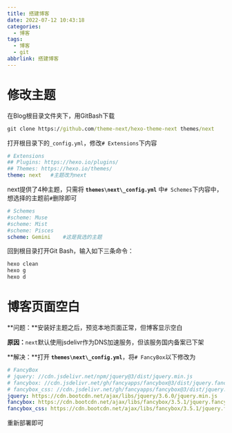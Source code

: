 ```yaml
---
title: 搭建博客
date: 2022-07-12 10:43:18
categories:
  - 博客
tags:
  - 博客
  - git
abbrlink: 搭建博客
---
```


# 修改主题

在Blog根目录文件夹下，用GitBash下载

```cmd
git clone https://github.com/theme-next/hexo-theme-next themes/next
```

打开根目录下的```_config.yml```，修改`# Extensions`下内容

```yml
# Extensions
## Plugins: https://hexo.io/plugins/
## Themes: https://hexo.io/themes/
theme: next   #主题改为next
```

next提供了4种主题，只需将 **`themes\next\_config.yml`** 中`# Schemes`下内容中，想选择的主题前`#`删除即可

```yml
# Schemes
#scheme: Muse
#scheme: Mist
#scheme: Pisces
scheme: Gemini    #这是我选的主题
```

回到根目录打开Git Bash，输入如下三条命令：

```tex
hexo clean
hexo g
hexo d
```

# 博客页面空白

**问题：**安装好主题之后，预览本地页面正常，但博客显示空白

**原因：**`next`默认使用jsdelivr作为DNS加速服务，但该服务国内备案已下架

**解决：**打开 **`themes\next\_config.yml`**，将`# FancyBox`以下修改为

```yml
# FancyBox
# jquery: //cdn.jsdelivr.net/npm/jquery@3/dist/jquery.min.js
# fancybox: //cdn.jsdelivr.net/gh/fancyapps/fancybox@3/dist/jquery.fancybox.min.js
# fancybox_css: //cdn.jsdelivr.net/gh/fancyapps/fancybox@3/dist/jquery.fancybox.min.css
jquery: https://cdn.bootcdn.net/ajax/libs/jquery/3.6.0/jquery.min.js
fancybox: https://cdn.bootcdn.net/ajax/libs/fancybox/3.5.1/jquery.fancybox.min.js
fancybox_css: https://cdn.bootcdn.net/ajax/libs/fancybox/3.5.1/jquery.fancybox
```

重新部署即可